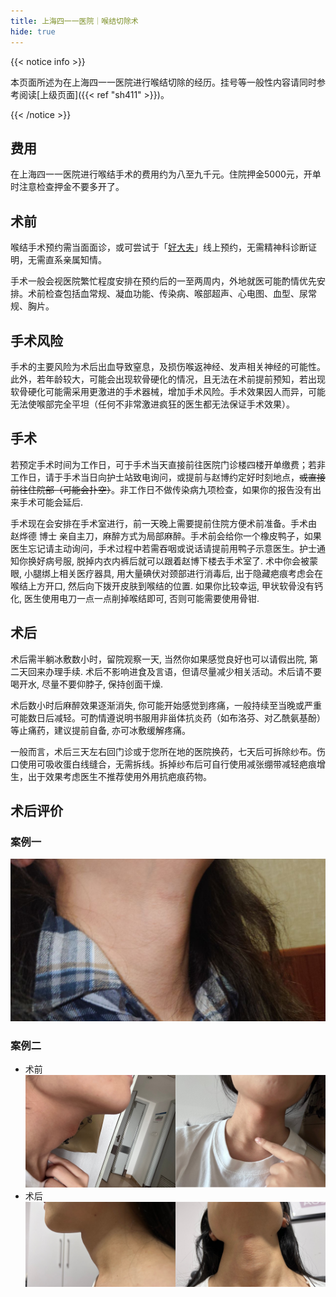 ```yaml
---
title: 上海四一一医院｜喉结切除术
hide: true
---
```


{{< notice info >}}

本页面所述为在上海四一一医院进行喉结切除的经历。挂号等一般性内容请同时参考阅读[上级页面]({{< ref "sh411" >}})。

{{< /notice >}}

## 费用

在上海四一一医院进行喉结手术的费用约为八至九千元。住院押金5000元，开单时注意检查押金不要多开了。

## 术前

喉结手术预约需当面面诊，或可尝试于「[好大夫]((https://www.haodf.com/doctor/6964528056.html))」线上预约，无需精神科诊断证明，无需直系亲属知情。

手术一般会视医院繁忙程度安排在预约后的一至两周内，外地就医可能酌情优先安排。术前检查包括血常规、凝血功能、传染病、喉部超声、心电图、血型、尿常规、胸片。

## 手术风险

手术的主要风险为术后出血导致窒息，及损伤喉返神经、发声相关神经的可能性。此外，若年龄较大，可能会出现软骨硬化的情况，且无法在术前提前预知，若出现软骨硬化可能需采用更激进的手术器械，增加手术风险。手术效果因人而异，可能无法使喉部完全平坦（任何不非常激进疯狂的医生都无法保证手术效果）。

## 手术

若预定手术时间为工作日，可于手术当天直接前往医院门诊楼四楼开单缴费；若非工作日，请于手术当日向护士站致电询问，或提前与赵博约定好时刻地点，~~或直接前往住院部（可能会扑空）~~。非工作日不做传染病九项检查，如果你的报告没有出来手术可能会延后.

手术现在会安排在手术室进行，前一天晚上需要提前住院方便术前准备。手术由 赵烨德 博士 亲自主刀，麻醉方式为局部麻醉。手术前会给你一个橡皮鸭子，如果医生忘记请主动询问，手术过程中若需吞咽或说话请提前用鸭子示意医生。护士通知你换好病号服, 脱掉内衣内裤后就可以跟着赵博下楼去手术室了. 术中你会被蒙眼, 小腿绑上相关医疗器具, 用大量碘伏对颈部进行消毒后, 出于隐藏疤痕考虑会在喉结上方开口, 然后向下拨开皮肤到喉结的位置. 如果你比较幸运, 甲状软骨没有钙化, 医生使用电刀一点一点削掉喉结即可, 否则可能需要使用骨钳.

## 术后

术后需半躺冰敷数小时，留院观察一天, 当然你如果感觉良好也可以请假出院, 第二天回来办理手续. 术后不影响进食及言语，但请尽量减少相关活动。术后请不要喝开水, 尽量不要仰脖子, 保持创面干燥.

术后数小时后麻醉效果逐渐消失, 你可能开始感觉到疼痛，一般持续至当晚或严重可能数日后减轻。可酌情遵说明书服用非甾体抗炎药（如布洛芬、对乙酰氨基酚）等止痛药，建议提前自备, 亦可冰敷缓解疼痛。

一般而言，术后三天左右回门诊或于您所在地的医院换药，七天后可拆除纱布。伤口使用可吸收蛋白线缝合，无需拆线。拆掉纱布后可自行使用减张绷带减轻疤痕增生，出于效果考虑医生不推荐使用外用抗疤痕药物。

## 术后评价

### 案例一

![1](./1.jpg)

### 案例二

- 术前
    ![2-1](./2-1.jpg)
- 术后
    ![2-2](./2-2.jpg)
